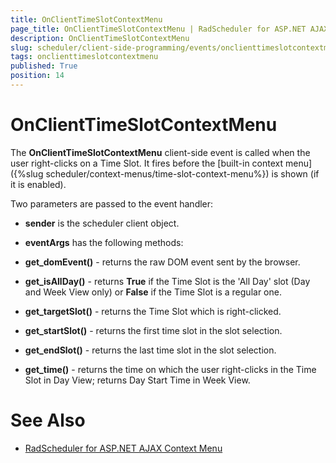 ```yaml
---
title: OnClientTimeSlotContextMenu
page_title: OnClientTimeSlotContextMenu | RadScheduler for ASP.NET AJAX Documentation
description: OnClientTimeSlotContextMenu
slug: scheduler/client-side-programming/events/onclienttimeslotcontextmenu
tags: onclienttimeslotcontextmenu
published: True
position: 14
---
```


# OnClientTimeSlotContextMenu



The **OnClientTimeSlotContextMenu** client-side event is called when the user right-clicks on a Time Slot. It fires before the [built-in context menu]({%slug scheduler/context-menus/time-slot-context-menu%}) is shown (if it is enabled).

Two parameters are passed to the event handler:

* **sender** is the scheduler client object.

* **eventArgs** has the following methods:

* **get_domEvent()** - returns the raw DOM event sent by the browser.

* **get_isAllDay()** - returns **True** if the Time Slot is the 'All Day' slot (Day and Week View only) or **False** if the Time Slot is a regular one.

* **get_targetSlot()** - returns the Time Slot which is right-clicked.

* **get_startSlot()** - returns the first time slot in the slot selection.

* **get_endSlot()** - returns the last time slot in the slot selection.

* **get_time()** - returns the time on which the user right-clicks in the Time Slot in Day View; returns Day Start Time in Week View.

# See Also

 * [RadScheduler for ASP.NET AJAX Context Menu](https://demos.telerik.com/aspnet-ajax/Scheduler/Examples/ContextMenu/DefaultCS.aspx)
